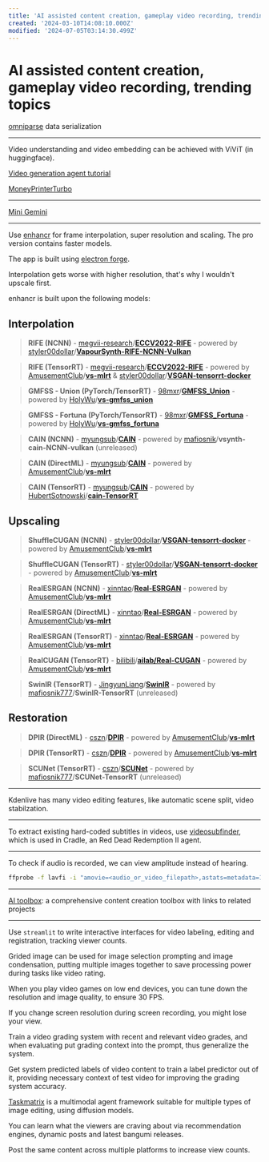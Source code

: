 ```yaml
---
title: 'AI assisted content creation, gameplay video recording, trending topics'
created: '2024-03-10T14:08:10.000Z'
modified: '2024-07-05T03:14:30.499Z'
---
```


# AI assisted content creation, gameplay video recording, trending topics

[omniparse](https://github.com/adithya-s-k/omniparse) data serialization

---

Video understanding and video embedding can be achieved with ViViT (in huggingface).

[Video generation agent tutorial](https://www.bilibili.com/read/cv33613833/)

[MoneyPrinterTurbo](https://github.com/harry0703/MoneyPrinterTurbo)

---

[Mini Gemini](https://github.com/dvlab-research/MGM)

---

Use [enhancr](https://github.com/mafiosnik777/enhancr) for frame interpolation, super resolution and scaling. The pro version contains faster models.

The app is built using [electron forge](https://www.electronforge.io/config/configuration).

Interpolation gets worse with higher resolution, that's why I wouldn't upscale first.

enhancr is built upon the following models:


## Interpolation

>**RIFE (NCNN)** - [megvii-research](https://github.com/megvii-research)/**[ECCV2022-RIFE](https://github.com/megvii-research/ECCV2022-RIFE)** - powered by [styler00dollar](https://github.com/styler00dollar)/**[VapourSynth-RIFE-NCNN-Vulkan](https://github.com/styler00dollar/VapourSynth-RIFE-NCNN-Vulkan)**

>**RIFE (TensorRT)** - [megvii-research](https://github.com/megvii-research)/**[ECCV2022-RIFE](https://github.com/megvii-research/ECCV2022-RIFE)** - powered by [AmusementClub](https://github.com/AmusementClub)/**[vs-mlrt](https://github.com/AmusementClub/vs-mlrt)** & [styler00dollar](https://github.com/styler00dollar)/**[VSGAN-tensorrt-docker](https://github.com/styler00dollar/VSGAN-tensorrt-docker)**

>**GMFSS - Union (PyTorch/TensorRT)** - [98mxr](https://github.com/98mxr)/**[GMFSS_Union](https://github.com/98mxr/GMFSS_union)** - powered by [HolyWu](https://github.com/HolyWu)/**[vs-gmfss_union](https://github.com/HolyWu/vs-gmfss_union)**

>**GMFSS - Fortuna (PyTorch/TensorRT)** - [98mxr](https://github.com/98mxr)/**[GMFSS_Fortuna](https://github.com/98mxr/GMFSS_Fortuna)** - powered by [HolyWu](https://github.com/HolyWu)/**[vs-gmfss_fortuna](https://github.com/HolyWu/vs-gmfss_fortuna)**

>**CAIN (NCNN)** - [myungsub](https://github.com/myungsub)/**[CAIN](https://github.com/myungsub/CAIN)** - powered by [mafiosnik](https://github.com/mafiosnik777)/**vsynth-cain-NCNN-vulkan** (unreleased)

>**CAIN (DirectML)** - [myungsub](https://github.com/myungsub)/**[CAIN](https://github.com/myungsub/CAIN)** - powered by [AmusementClub](https://github.com/AmusementClub)/**[vs-mlrt](https://github.com/AmusementClub/vs-mlrt)**

>**CAIN (TensorRT)** - [myungsub](https://github.com/myungsub)/**[CAIN](https://github.com/myungsub/CAIN)** - powered by [HubertSotnowski](https://github.com/HubertSotnowski)/**[cain-TensorRT](https://github.com/HubertSotnowski/cain-TensorRT)**


## Upscaling

>**ShuffleCUGAN (NCNN)** - [styler00dollar](https://github.com/styler00dollar)/**[VSGAN-tensorrt-docker](https://github.com/styler00dollar/VSGAN-tensorrt-docker)** - powered by [AmusementClub](https://github.com/AmusementClub)/**[vs-mlrt](https://github.com/AmusementClub/vs-mlrt)**

>**ShuffleCUGAN (TensorRT)** - [styler00dollar](https://github.com/styler00dollar)/**[VSGAN-tensorrt-docker](https://github.com/styler00dollar/VSGAN-tensorrt-docker)** - powered by [AmusementClub](https://github.com/AmusementClub)/**[vs-mlrt](https://github.com/AmusementClub/vs-mlrt)**

>**RealESRGAN (NCNN)** - [xinntao](https://github.com/xinntao)/**[Real-ESRGAN](https://github.com/xinntao/Real-ESRGAN)** - powered by [AmusementClub](https://github.com/AmusementClub)/**[vs-mlrt](https://github.com/AmusementClub/vs-mlrt)**

>**RealESRGAN (DirectML)** - [xinntao](https://github.com/xinntao)/**[Real-ESRGAN](https://github.com/xinntao/Real-ESRGAN)** - powered by [AmusementClub](https://github.com/AmusementClub)/**[vs-mlrt](https://github.com/AmusementClub/vs-mlrt)**

>**RealESRGAN (TensorRT)** - [xinntao](https://github.com/xinntao)/**[Real-ESRGAN](https://github.com/xinntao/Real-ESRGAN)** - powered by [AmusementClub](https://github.com/AmusementClub)/**[vs-mlrt](https://github.com/AmusementClub/vs-mlrt)**

>**RealCUGAN (TensorRT)** - [bilibili](https://github.com/bilibili)/**[ailab/Real-CUGAN](https://github.com/bilibili/ailab/tree/main/Real-CUGAN)** - powered by [AmusementClub](https://github.com/AmusementClub)/**[vs-mlrt](https://github.com/AmusementClub/vs-mlrt)**

>**SwinIR (TensorRT)** - [JingyunLiang](https://github.com/JingyunLiang)/**[SwinIR](https://github.com/JingyunLiang/SwinIR)** - powered by [mafiosnik777](https://github.com/mafiosnik777)/**SwinIR-TensorRT** (unreleased)

## Restoration

>**DPIR (DirectML)** - [cszn](https://github.com/cszn)/**[DPIR](https://github.com/cszn/DPIR)** - powered by [AmusementClub](https://github.com/AmusementClub)/**[vs-mlrt](https://github.com/AmusementClub/vs-mlrt)**

>**DPIR (TensorRT)** - [cszn](https://github.com/cszn)/**[DPIR](https://github.com/cszn/DPIR)** - powered by [AmusementClub](https://github.com/AmusementClub)/**[vs-mlrt](https://github.com/AmusementClub/vs-mlrt)**

>**SCUNet (TensorRT)** - [cszn](https://github.com/cszn)/**[SCUNet](https://github.com/cszn/SCUNet)** - powered by [mafiosnik777](https://github.com/mafiosnik777)/**SCUNet-TensorRT** (unreleased)


---

Kdenlive has many video editing features, like automatic scene split, video stabilzation.

---

To extract existing hard-coded subtitles in videos, use [videosubfinder](https://sourceforge.net/projects/videosubfinder/), which is used in Cradle, an Red Dead Redemption II agent.

---

To check if audio is recorded, we can view amplitude instead of hearing.

```bash
ffprobe -f lavfi -i "amovie=<audio_or_video_filepath>,astats=metadata=1:reset=1" -show_entries frame=pkt_pts_time:frame_tags=lavfi.astats.Overall.RMS_level -of default=noprint_wrappers=1:nokey=1 -sexagesimal -v error
```

---

[AI toolbox](https://github.com/OceanNg529/allAI): a comprehensive content creation toolbox with links to related projects

---

Use `streamlit` to write interactive interfaces for video labeling, editing and registration, tracking viewer counts.

Grided image can be used for image selection prompting and image condensation, putting multiple images together to save processing power during tasks like video rating.

When you play video games on low end devices, you can tune down the resolution and image quality, to ensure 30 FPS.

If you change screen resolution during screen recording, you might lose your view.

Train a video grading system with recent and relevant video grades, and when evaluating put grading context into the prompt, thus generalize the system.

Get system predicted labels of video content to train a label predictor out of it, providing necessary context of test video for improving the grading system accuracy.

[Taskmatrix](https://github.com/moymix/TaskMatrix) is a multimodal agent framework suitable for multiple types of image editing, using diffusion models.

You can learn what the viewers are craving about via recommendation engines, dynamic posts and latest bangumi releases.

Post the same content across multiple platforms to increase view counts.
